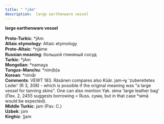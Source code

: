 ```yaml
---
title: " *jAm"
description:  large earthenware vessel
---
```

<p data-pagefind-weight="0.5">
<strong> large earthenware vessel</strong><br><br>
<strong>Proto-Turkic</strong>:  *jAm<br>
<strong>Altaic etymology</strong>:  Altaic etymology<br>
<strong> Proto-Altaic</strong>:  *ni̯áme<br>
<strong>Russian meaning</strong>:  большой глиняный сосуд<br>
<strong>Turkic</strong>:  *jAm<br>
<strong>Mongolian</strong>:  *namaɣa<br>
<strong>Tungus-Manchu</strong>:  *nim(b)a<br>
<strong>Korean</strong>:  *nìmắr<br>
<strong>Comments</strong>:  VEWT 183. Räsänen compares also Küär. jam-ɨɣ 'zubereitetes Leder' (R 3, 308) - which is possible if the original meaning was "a large vessel for tanning skins". One can also mention Yak. sɨma 'large leather bag' (Пек. 2, 2455 suggests borrowing < Russ. сума, but in that case *sɨmā would be expected).<br>
<strong>Middle Turkic</strong>:  jam (Pav. C.)<br>
<strong>Uzbek</strong>:  jɔm<br>
<strong>Kirghiz</strong>:  ǯam<br>

</p>
